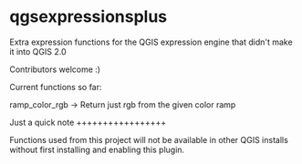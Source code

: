 qgsexpressionsplus
==================

Extra expression functions for the QGIS expression engine that didn't make it into QGIS 2.0

Contributors welcome :)

Current functions so far:

ramp_color_rgb -> Return just rgb from the given color ramp

Just a quick note
+++++++++++++++++

Functions used from this project will not be available in other QGIS installs without
first installing and enabling this plugin.
	
